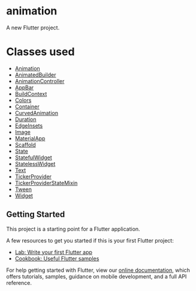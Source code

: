 # animation

A new Flutter project.

# Classes used

- [Animation](https://docs.flutter.io/flutter/animation/Animation-class.html)
- [AnimatedBuilder](https://docs.flutter.io/flutter/widgets/AnimatedBuilder-class.html)
- [AnimationController](https://docs.flutter.io/flutter/animation/AnimationController-class.html)
- [AppBar](https://docs.flutter.io/flutter/material/AppBar-class.html)
- [BuildContext](https://docs.flutter.io/flutter/widgets/BuildContext-class.html)
- [Colors](https://docs.flutter.io/flutter/material/Colors-class.html)
- [Container](https://docs.flutter.io/flutter/widgets/Container-class.html)
- [CurvedAnimation](https://docs.flutter.io/flutter/animation/CurvedAnimation-class.html)
- [Duration](https://docs.flutter.io/flutter/dart-core/Duration-class.html)
- [EdgeInsets](https://docs.flutter.io/flutter/painting/EdgeInsets-class.html)
- [Image](https://docs.flutter.io/flutter/dart-ui/Image-class.html)
- [MaterialApp](https://docs.flutter.io/flutter/material/MaterialApp-class.html)
- [Scaffold](https://docs.flutter.io/flutter/material/Scaffold-class.html)
- [State](https://docs.flutter.io/flutter/widgets/State-class.html)
- [StatefulWidget](https://docs.flutter.io/flutter/widgets/StatefulWidget-class.html)
- [StatelessWidget](https://docs.flutter.io/flutter/widgets/StatelessWidget-class.html)
- [Text](https://docs.flutter.io/flutter/scheduler/TickerProvider-class.html)
- [TickerProvider](https://docs.flutter.io/flutter/scheduler/TickerProvider-class.html)
- [TickerProviderStateMixin](https://docs.flutter.io/flutter/widgets/TickerProviderStateMixin-mixin.html)
- [Tween](https://docs.flutter.io/flutter/animation/Tween-class.html)
- [Widget](https://docs.flutter.io/flutter/widgets/Widget-class.html)

## Getting Started

This project is a starting point for a Flutter application.

A few resources to get you started if this is your first Flutter project:

- [Lab: Write your first Flutter app](https://flutter.io/docs/get-started/codelab)
- [Cookbook: Useful Flutter samples](https://flutter.io/docs/cookbook)

For help getting started with Flutter, view our
[online documentation](https://flutter.io/docs), which offers tutorials,
samples, guidance on mobile development, and a full API reference.

